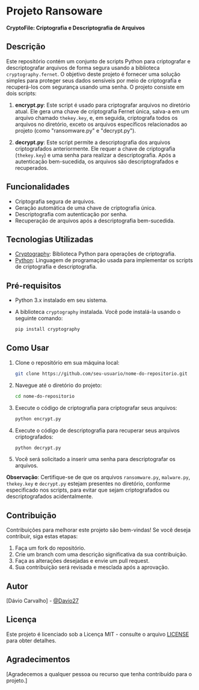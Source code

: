 # Projeto Ransoware

**CryptoFile: Criptografia e Descriptografia de Arquivos**

## Descrição

Este repositório contém um conjunto de scripts Python para criptografar e descriptografar arquivos de forma segura usando a biblioteca `cryptography.fernet`. O objetivo deste projeto é fornecer uma solução simples para proteger seus dados sensíveis por meio de criptografia e recuperá-los com segurança usando uma senha. O projeto consiste em dois scripts:

1. **encrypt.py**: Este script é usado para criptografar arquivos no diretório atual. Ele gera uma chave de criptografia Fernet única, salva-a em um arquivo chamado `thekey.key`, e, em seguida, criptografa todos os arquivos no diretório, exceto os arquivos específicos relacionados ao projeto (como "ransomware.py" e "decrypt.py").

2. **decrypt.py**: Este script permite a descriptografia dos arquivos criptografados anteriormente. Ele requer a chave de criptografia (`thekey.key`) e uma senha para realizar a descriptografia. Após a autenticação bem-sucedida, os arquivos são descriptografados e recuperados.

## Funcionalidades

- Criptografia segura de arquivos.
- Geração automática de uma chave de criptografia única.
- Descriptografia com autenticação por senha.
- Recuperação de arquivos após a descriptografia bem-sucedida.

## Tecnologias Utilizadas

- [Cryptography](https://cryptography.io/): Biblioteca Python para operações de criptografia.
- [Python](https://www.python.org/): Linguagem de programação usada para implementar os scripts de criptografia e descriptografia.

## Pré-requisitos

- Python 3.x instalado em seu sistema.
- A biblioteca `cryptography` instalada. Você pode instalá-la usando o seguinte comando:

  ```bash
  pip install cryptography
  ```

## Como Usar

1. Clone o repositório em sua máquina local:

   ```bash
   git clone https://github.com/seu-usuario/nome-do-repositorio.git
   ```

2. Navegue até o diretório do projeto:

   ```bash
   cd nome-do-repositorio
   ```

3. Execute o código de criptografia para criptografar seus arquivos:

   ```bash
   python encrypt.py
   ```

4. Execute o código de descriptografia para recuperar seus arquivos criptografados:

   ```bash
   python decrypt.py
   ```

5. Você será solicitado a inserir uma senha para descriptografar os arquivos.

**Observação**: Certifique-se de que os arquivos `ransomware.py`, `malware.py`, `thekey.key` e `decrypt.py` estejam presentes no diretório, conforme especificado nos scripts, para evitar que sejam criptografados ou descriptografados acidentalmente.

## Contribuição

Contribuições para melhorar este projeto são bem-vindas! Se você deseja contribuir, siga estas etapas:

1. Faça um fork do repositório.
2. Crie um branch com uma descrição significativa da sua contribuição.
3. Faça as alterações desejadas e envie um pull request.
4. Sua contribuição será revisada e mesclada após a aprovação.

## Autor

[Dávio Carvalho] - [@Davio27](https://github.com/Davio27)

## Licença

Este projeto é licenciado sob a Licença MIT - consulte o arquivo [LICENSE](LICENSE) para obter detalhes.

## Agradecimentos

[Agradecemos a qualquer pessoa ou recurso que tenha contribuído para o projeto.]
